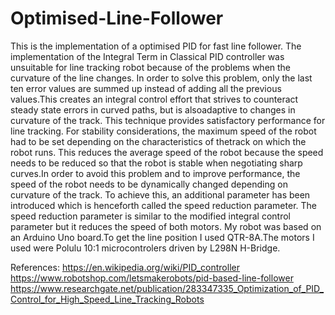 # Optimised-Line-Follower
This is the implementation of a optimised PID for fast line follower.
  The implementation of the Integral Term in Classical PID controller was unsuitable for line tracking robot because of the problems when the curvature of the line changes. In order to solve this problem, only the last ten error values are summed up instead of adding all the previous values.This creates an integral control effort that strives to counteract steady state errors in curved paths, but is alsoadaptive to changes in curvature of the track. This technique provides satisfactory performance for line tracking. 
  For stability considerations, the maximum speed of the robot had to be set depending on the characteristics of thetrack on which the robot runs. This reduces the average speed of the robot because the speed needs to be reduced so that the robot is stable when negotiating sharp curves.In order to avoid this problem and to improve performance, the speed of the robot needs to be dynamically changed depending on curvature of the track. To achieve this, an additional parameter has been introduced which is henceforth called the speed reduction parameter. The speed reduction parameter is similar to the modified integral control parameter but it reduces the speed of both motors.
  My robot was based on an Arduino Uno board.To get the line position I used QTR-8A.The motors I used were Polulu 10:1 microcontrolers driven by L298N H-Bridge.
  
References:
https://en.wikipedia.org/wiki/PID_controller
https://www.robotshop.com/letsmakerobots/pid-based-line-follower
https://www.researchgate.net/publication/283347335_Optimization_of_PID_Control_for_High_Speed_Line_Tracking_Robots
